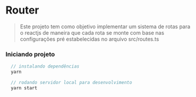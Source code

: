 # Router

> Este projeto tem como objetivo implementar um sistema de rotas para o reactjs de maneira que cada rota se monte com base nas configurações pré estabelecidas no arquivo src/routes.ts

### Iniciando projeto

```javascript
  // instalando dependências
  yarn

  // rodando servidor local para desenvolvimento
  yarn start
```
